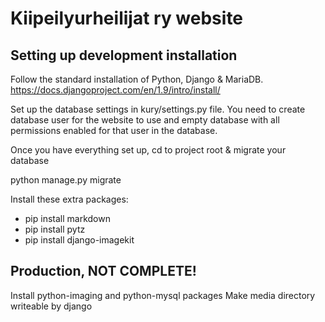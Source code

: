 # Kiipeilyurheilijat ry website

## Setting up development installation

Follow the standard installation of Python, Django & MariaDB.
https://docs.djangoproject.com/en/1.9/intro/install/

Set up the database settings in kury/settings.py file. You need to create
database user for the website to use and empty database with all permissions
enabled for that user in the database.

Once you have everything set up, cd to project root & migrate your database

  python manage.py migrate

Install these extra packages:

* pip install markdown
* pip install pytz
* pip install django-imagekit

## Production, NOT COMPLETE!

Install python-imaging and python-mysql packages
Make media directory writeable by django
